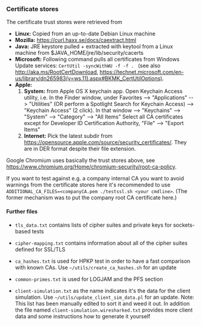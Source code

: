 
### Certificate stores

The certificate trust stores were retrieved from

* **Linux:** Copied from an up-to-date Debian Linux machine
* **Mozilla:** https://curl.haxx.se/docs/caextract.html
* **Java:** JRE keystore pulled + extracted with keytool from a Linux machine from  $JAVA_HOME/jre/lib/security/cacerts
* **Microsoft:** Following command pulls all certificates from Windows Update services: ``CertUtil -syncWithWU -f -f . `` (see also http://aka.ms/RootCertDownload, https://technet.microsoft.com/en-us/library/dn265983(v=ws.11).aspx#BKMK_CertUtilOptions).
* **Apple:**
    1. __System:__ from Apple OS X keychain app.  Open Keychain Access utility, i.e.
  In the Finder window, under Favorites --> "Applications" --> "Utilities"
  (OR perform a Spotlight Search for Keychain Access)
  --> "Keychain Access" (2 click). In that window --> "Keychains" --> "System"
  --> "Category" --> "All Items"
  Select all CA certificates except for Developer ID Certification Authority,  "File" --> "Export Items"
    2. __Internet:__ Pick the latest subdir from https://opensource.apple.com/source/security_certificates/. They are in DER format despite their file extension.

Google Chromium uses basically the trust stores above, see https://www.chromium.org/Home/chromium-security/root-ca-policy.

If you want to test against e.g. a company internal CA you want to avoid warnings from the certificate stores here it's recommended to use ``ADDITIONAL_CA_FILES=<companyCA.pem ./testssl.sh <your cmdline>``. (The former mechanism was to put the company root CA certificate here.)


#### Further files

* ``tls_data.txt`` contains lists of cipher suites and private keys for sockets-based tests

* ``cipher-mapping.txt`` contains information about all of the cipher suites defined for SSL/TLS

* ``ca_hashes.txt`` is used for HPKP test in order to have a fast comparison with known CAs. Use
   ``~/utils/create_ca_hashes.sh`` for an update

* ``common-primes.txt`` is used for LOGJAM and the PFS section

* ``client-simulation.txt`` as the name indicates it's the data for the client simulation. Use
  ``~/utils/update_client_sim_data.pl`` for an update. Note: This list has been manually
  edited to sort it and weed it out. In addition the file named ``client-simulation.wiresharked.txt``
  provides more client data and some instructions how to generate it yourself
